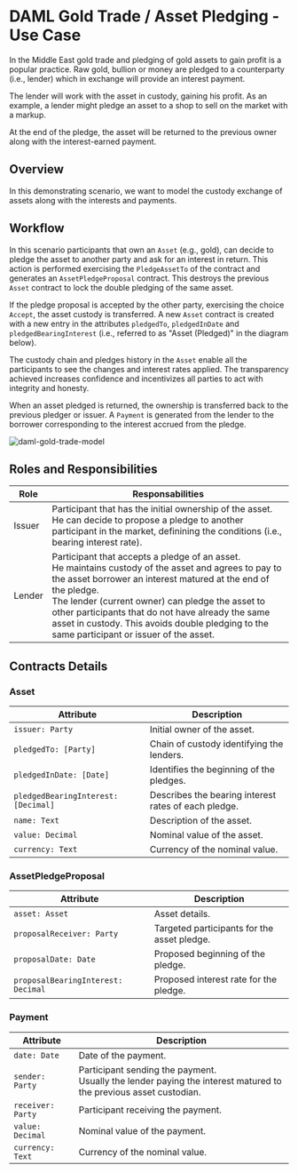 # DAML Gold Trade / Asset Pledging - Use Case

In the Middle East gold trade and pledging of gold assets to gain profit is a popular practice. Raw gold, bullion or money are pledged to a counterparty (i.e., lender) which in exchange will provide an interest payment.

The lender will work with the asset in custody, gaining his profit. As an example, a lender might pledge an asset to a shop to sell on the market with a markup.

At the end of the pledge, the asset will be returned to the previous owner along with the interest-earned payment.

## Overview

In this demonstrating scenario, we want to model the custody exchange of assets along with the interests and payments.

## Workflow

In this scenario participants that own an `Asset` (e.g., gold), can decide to pledge the asset to another party and ask for an interest in return. This action is performed exercising the `PledgeAssetTo` of the contract and generates an `AssetPledgeProposal` contract. This destroys the previous `Asset` contract to lock the double pledging of the same asset.

If the pledge proposal is accepted by the other party, exercising the choice `Accept`, the asset custody is transferred. A new `Asset` contract is created with a new entry in the attributes `pledgedTo`, `pledgedInDate` and `pledgedBearingInterest` (i.e., referred to as "Asset (Pledged)" in the diagram below).

The custody chain and pledges history in the `Asset` enable all the participants to see the changes and interest rates applied. The transparency achieved increases confidence and incentivizes all parties to act with integrity and honesty.

When an asset pledged is returned, the ownership is transferred back to the previous pledger or issuer. A `Payment` is generated from the lender to the borrower corresponding to the interest accrued from the pledge.

![daml-gold-trade-model](https://user-images.githubusercontent.com/1352670/211362768-5be841c2-1548-4998-9fa5-3df9e1eb9ce1.png)

## Roles and Responsibilities

| Role | Responsabilities |
|---|---|
| Issuer | Participant that has the initial ownership of the asset. <br> He can decide to propose a pledge to another participant in the market, definining the conditions (i.e., bearing interest rate). |
| Lender | Participant that accepts a pledge of an asset. <br> He maintains custody of the asset and agrees to pay to the asset borrower an interest matured at the end of the pledge. <br> The lender (current owner) can pledge the asset to other participants that do not have already the same asset in custody. This avoids double pledging to the same participant or issuer of the asset. |

## Contracts Details

### Asset

| Attribute | Description |
|---|---|
| `issuer: Party` | Initial owner of the asset. |
| `pledgedTo: [Party]` | Chain of custody identifying the lenders. |
| `pledgedInDate: [Date]` | Identifies the beginning of the pledges. |
| `pledgedBearingInterest: [Decimal]` | Describes the bearing interest rates of each pledge. |
| `name: Text` | Description of the asset. |
| `value: Decimal` | Nominal value of the asset. |
| `currency: Text` | Currency of the nominal value. |

### AssetPledgeProposal

| Attribute | Description |
|---|---|
| `asset: Asset` | Asset details. |
| `proposalReceiver: Party` | Targeted participants for the asset pledge. |
| `proposalDate: Date` | Proposed beginning of the pledge. |
| `proposalBearingInterest: Decimal` | Proposed interest rate for the pledge. |

### Payment

| Attribute | Description |
|---|---|
| `date: Date` | Date of the payment. |
| `sender: Party` | Participant sending the payment.<br>Usually the lender paying the interest matured to the previous asset custodian. |
| `receiver: Party` | Participant receiving the payment. |
| `value: Decimal` | Nominal value of the payment. |
| `currency: Text` | Currency of the nominal value. |

